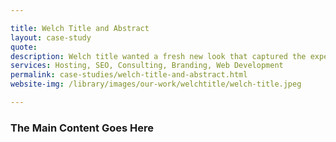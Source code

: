 ```yaml
---

title: Welch Title and Abstract
layout: case-study
quote: 
description: Welch title wanted a fresh new look that captured the experience and dedication that has led them to be providing superioir title services to the Indiana region and beyond for the past 30 years. We met with Nick Welch, the President and Founder to develop a site that he could be proud of. 
services: Hosting, SEO, Consulting, Branding, Web Development
permalink: case-studies/welch-title-and-abstract.html
website-img: /library/images/our-work/welchtitle/welch-title.jpeg

---
```


### The Main Content Goes Here